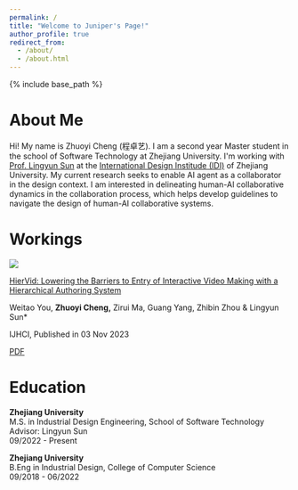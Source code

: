 ```yaml
---
permalink: /
title: "Welcome to Juniper's Page!"
author_profile: true
redirect_from:
  - /about/
  - /about.html
---
```


{% include base_path %}

# About Me<a id="About"></a>

Hi! My name is Zhuoyi Cheng (程卓艺). I am a second year Master student in the school of Software Technology at Zhejiang University. I'm working with [Prof. Lingyun Sun](https://scholar.google.com/citations?user=zzW8d-wAAAAJ&hl=en&oi=ao) at the [International Design Institude (IDI)](http://www.idi.zju.edu.cn) of Zhejiang University. My current research seeks to enable AI agent as a collaborator in the design context. I am interested in delineating human-AI collaborative dynamics in the collaboration process, which helps develop guidelines to navigate the design of human-AI collaborative systems.

<div class="separate-section common-paragraph"></div>

# Workings<a id="Workings"></a>

<div class="working-basic">
  <!-- img -->
  <div class="working-img">
    <div class="working-img-layout_box">
      <img src="{{ base_path }}/images/HierVid-cover.webp">
    </div>
  </div>
  <!-- content-paper -->
  <div class="working-content">
    <div class="working-paper-title">
      <p>
        <a href="https://doi.org/10.1080/10447318.2023.2267859">
        HierVid: Lowering the Barriers to Entry of Interactive Video Making with a Hierarchical Authoring System
        </a>
      </p>
    </div>
    <div class="working-paper-author">
      <p>
      Weitao You, <strong>Zhuoyi Cheng,</strong> Zirui Ma, Guang Yang, Zhibin Zhou & Lingyun Sun*
      </p>
    </div>
    <div class="working-paper-venue">
      <p>
      IJHCI, Published in 03 Nov 2023
      </p>
    </div>
    <div class="working-paper-attachment">
      <a class="attachment-btn" href="{{ base_path }}/files/HierVid.pdf">
        <i class="bi bi-file-pdf-fill"></i>
        PDF
      </a>
    </div>
  </div>
</div>
<div class="separate-section"></div>

# Education<a id="Education"></a>

**Zhejiang University**<br>
M.S. in Industrial Design Engineering, School of Software Technology<br>
Advisor: Lingyun Sun<br>
09/2022 - Present

**Zhejiang University**<br>
B.Eng in Industrial Design, College of Computer Science<br>
09/2018 - 06/2022
